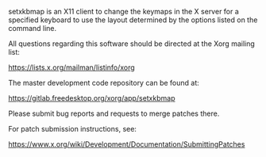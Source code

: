setxkbmap is an X11 client to change the keymaps in the X server for a
specified keyboard to use the layout determined by the options listed
on the command line.

All questions regarding this software should be directed at the
Xorg mailing list:

  https://lists.x.org/mailman/listinfo/xorg

The master development code repository can be found at:

  https://gitlab.freedesktop.org/xorg/app/setxkbmap

Please submit bug reports and requests to merge patches there.

For patch submission instructions, see:

  https://www.x.org/wiki/Development/Documentation/SubmittingPatches

